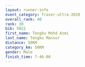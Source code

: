 ```yaml
---
layout: runner-info 
event_category: fraser-ultra-2019 
overall_rank: 40
rank: 30
bib: 5022
first_name: Tengku Mohd Azmi
last_name: Tengku Mansor
distance: 50KM
category_km: 50KM
gender: Male
finish_time: 7-46-00
---
```

